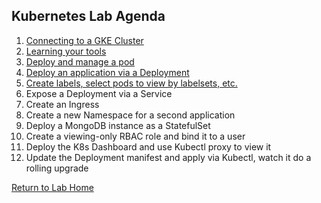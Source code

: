 ## **Kubernetes Lab Agenda**

 1. [Connecting to a GKE Cluster](https://github.com/Burwood/containers101/blob/master/kubernetes_lab/task_1.md)
 2. [Learning your tools](https://github.com/Burwood/containers101/blob/master/kubernetes_lab/task_2.md)
 3. [Deploy and manage a pod](https://github.com/Burwood/containers101/blob/master/kubernetes_lab/task_3.md)
  4. [Deploy an application via a Deployment](https://github.com/Burwood/containers101/blob/master/kubernetes_lab/task_4.md)
 5. [Create labels, select pods to view by  labelsets, etc.](https://github.com/Burwood/containers101/blob/master/kubernetes_lab/task_5.md)
 6. Expose a Deployment via a Service
 7. Create an Ingress
 8. Create a new Namespace for a second application
 9. Deploy a MongoDB instance as a StatefulSet
 10. Create a viewing-only RBAC role and bind it to a user
 11. Deploy the K8s Dashboard and use Kubectl proxy to view it
 12. Update the Deployment manifest and apply via Kubectl, watch it do a rolling upgrade

[Return to Lab Home](https://github.com/Burwood/containers101/blob/master/README.md)
